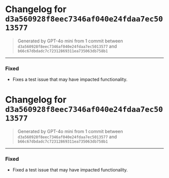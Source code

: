 # Changelog for `d3a560928f8eec7346af040e24fdaa7ec5013577`
> Generated by GPT-4o mini from 1 commit between `d3a560928f8eec7346af040e24fdaa7ec5013577` and `b66c67dbdadc7c72312869311ea735063db758b1`

----

### Fixed
- Fixes a test issue that may have impacted functionality.
# Changelog for `d3a560928f8eec7346af040e24fdaa7ec5013577`
> Generated by GPT-4o mini from 1 commit between `d3a560928f8eec7346af040e24fdaa7ec5013577` and `b66c67dbdadc7c72312869311ea735063db758b1`

---

### Fixed
- Fixed a test issue that may have impacted functionality.